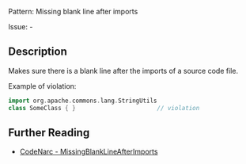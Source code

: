 Pattern: Missing blank line after imports

Issue: -

## Description

Makes sure there is a blank line after the imports of a source code file.

Example of violation:

``` groovy
import org.apache.commons.lang.StringUtils
class SomeClass { }                       // violation
```

## Further Reading

* [CodeNarc - MissingBlankLineAfterImports](http://codenarc.sourceforge.net/codenarc-rules-formatting.html#MissingBlankLineAfterImports)